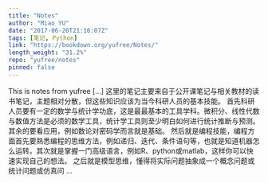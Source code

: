 ```yaml
---
title: "Notes"
author: "Miao YU"
date: "2017-06-20T21:16:07Z"
tags: [笔记, Python]
link: "https://bookdown.org/yufree/Notes/"
length_weight: "31.2%"
repo: "yufree/notes"
pinned: false
---
```


This is notes from yufree [...] 这里的笔记主要来自于公开课笔记与相关教材的读书笔记，主题相对分散，但这些知识应该为当今科研人员的基本技能。 首先科研人员要有一定的数学与统计学功底，这是最最基本的工具学科。微积分、线性代数与数值方法是必须的数学工具，统计学工具则至少明白如何进行统计推断与预测。其余的要看应用，例如数论对密码学而言就是基础。 然后就是编程技能，编程方面首先要熟悉编程的思维方法，例如递归、迭代、条件语句等，也就是知道机器怎么运转。其次就是掌握一门高级语言，例如R、python或matlab，这样你可以快速实现自己的想法。 之后就是模型思维，懂得将实际问题抽象成一个概念问题或统计问题或仿真问 ...
